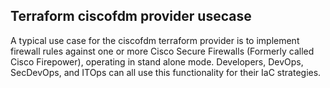 ## Terraform ciscofdm provider usecase

A typical use case for the ciscofdm terraform provider is to implement firewall rules against one or more Cisco Secure Firewalls (Formerly called Cisco Firepower),
operating in stand alone mode. Developers, DevOps, SecDevOps, and ITOps can all use this functionality for their IaC strategies.
